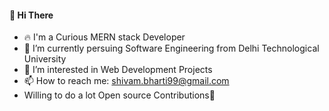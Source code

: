 #### 👋 Hi There
- 🔥 I'm a Curious MERN stack Developer
- 🌱 I’m currently persuing Software Engineering from Delhi Technological University
- 👀 I’m interested in Web Development Projects 
- 📫 How to reach me: shivam.bharti99@gmail.com
-  Willing to do a lot Open source Contributions🌟
